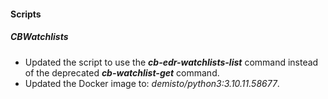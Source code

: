 
#### Scripts
##### CBWatchlists
- Updated the script to use the ***cb-edr-watchlists-list*** command instead of the deprecated ***cb-watchlist-get*** command.
- Updated the Docker image to: *demisto/python3:3.10.11.58677*.
